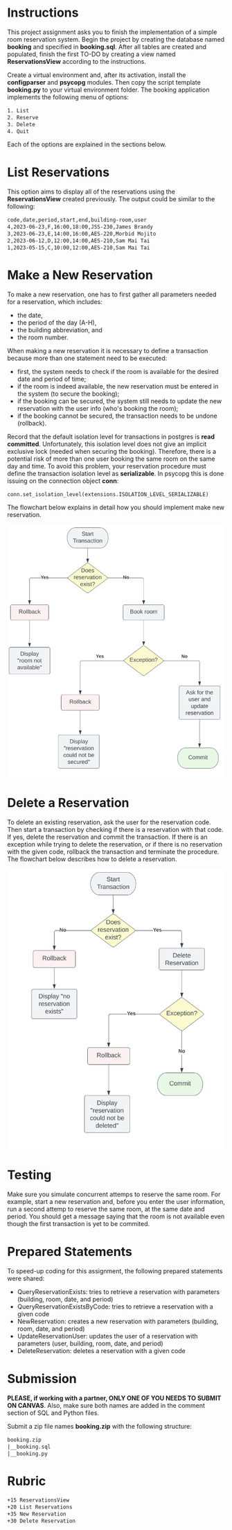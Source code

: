 # Instructions 

This project assignment asks you to finish the implementation of a simple room reservation system. Begin the project by creating the database named **booking** and specified in **booking.sql**.  After all tables are created and populated, finish the first TO-DO by creating a view named **ReservationsView** according to the instructions. 

Create a virtual environment and, after its activation, install the **configparser** and **psycopg** modules. Then copy the script template **booking.py** to your virtual environment folder. The booking application implements the following menu of options: 

```
1. List
2. Reserve
3. Delete
4. Quit
```

Each of the options are explained in the sections below. 

# List Reservations 

This option aims to display all of the reservations using the **ReservationsView** created previously. The output could be similar to the following: 

```
code,date,period,start,end,building-room,user
4,2023-06-23,F,16:00,18:00,JSS-230,James Brandy
3,2023-06-23,E,14:00,16:00,AES-220,Morbid Mojito
2,2023-06-12,D,12:00,14:00,AES-210,Sam Mai Tai
1,2023-05-15,C,10:00,12:00,AES-210,Sam Mai Tai
```

# Make a New Reservation 

To make a new reservation, one has to first gather all parameters needed for a reservation, which includes: 

* the date, 
* the period of the day (A-H), 
* the building abbreviation, and 
* the room number.

When making a new reservation it is necessary to define a transaction because more than one statement need to be executed: 

* first, the system needs to check if the room is available for the desired date and period of time; 
* if the room is indeed available, the new reservation must be entered in the system (to secure the booking);  
* if the booking can be secured, the system still needs to update the new reservation with the user info (who's booking the room);
* if the booking cannot be secured, the transaction needs to be undone (rollback). 

Record that the default isolation level for transactions in postgres is **read committed**. Unfortunately, this isolation level does not give an implicit exclusive lock (needed when securing the booking). Therefore, there is a potential risk of more than one user booking the same room on the same day and time. To avoid this problem, your reservation procedure must define the transaction isolation level as **serializable**. In psycopg this is done issuing on the connection object **conn**: 

```
conn.set_isolation_level(extensions.ISOLATION_LEVEL_SERIALIZABLE)
```

The flowchart below explains in detail how you should implement make new reservation. 

![pic1.png](pics/pic1.png)

# Delete a Reservation

To delete an existing reservation, ask the user for the reservation code. Then start a transaction by checking if there is a reservation with that code. If yes, delete the reservation and commit the transaction. If there is an exception while trying to delete the reservation, or if there is no reservation with the given code, rollback the transaction and terminate the procedure. The flowchart below describes how to delete a reservation. 

![pic2.png](pics/pic2.png)

# Testing

Make sure you simulate concurrent attemps to reserve the same room. For example, start a new reservation and, before you enter the user information, run a second attemp to reserve the same room, at the same date and period. You should get a message saying that the room is not available even though the first transaction is yet to be commited.  

# Prepared Statements 

To speed-up coding for this assignment, the following prepared statements were shared: 

* QueryReservationExists: tries to retrieve a reservation with parameters (building, room, date, and period)
* QueryReservationExistsByCode: tries to retrieve a reservation with a given code 
* NewReservation: creates a new reservation with parameters (building, room, date, and period)
* UpdateReservationUser: updates the user of a reservation with parameters (user, building, room, date, and period)
* DeleteReservation: deletes a reservation with a given code

# Submission 

**PLEASE, if working with a partner, ONLY ONE OF YOU NEEDS TO SUBMIT ON CANVAS**. Also, make sure both names are added in the comment section of SQL and Python files. 

Submit a zip file names **booking.zip** with the following structure: 

```
booking.zip
|__booking.sql
|__booking.py
```

# Rubric

```
+15 ReservationsView
+20 List Reservations
+35 New Reservation
+30 Delete Reservation
```